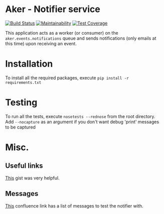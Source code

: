 # Aker - Notifier service
[![Build Status](https://travis-ci.org/sanger/aker-notifier-service.svg?branch=devel)](https://travis-ci.org/sanger/aker-notifier-service)
[![Maintainability](https://api.codeclimate.com/v1/badges/3e2445822b8551dfd40e/maintainability)](https://codeclimate.com/github/sanger/aker-notifier-service/maintainability)
[![Test Coverage](https://api.codeclimate.com/v1/badges/3e2445822b8551dfd40e/test_coverage)](https://codeclimate.com/github/sanger/aker-notifier-service/test_coverage)

This application acts as a worker (or consumer) on the `aker.events.notifications` queue and sends
notifications (only emails at this time) upon receiving an event.

# Installation
To install all the required packages, execute `pip install -r requirements.txt`

# Testing
To run all the tests, execute `nosetests --rednose` from the root directory.
Add `--nocapture` as an argument if you don't want debug 'print' messages to be captured

# Misc.
## Useful links
[This](https://gist.github.com/jriguera/f3191528b7676bd60af5) gist was very helpful.

## Messages
[This](https://ssg-confluence.internal.sanger.ac.uk/display/PSDPUB/Messages) confluence link has a list of messages to test the notifier with.
